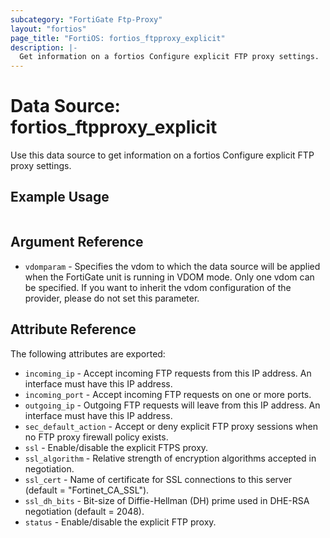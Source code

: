 ```yaml
---
subcategory: "FortiGate Ftp-Proxy"
layout: "fortios"
page_title: "FortiOS: fortios_ftpproxy_explicit"
description: |-
  Get information on a fortios Configure explicit FTP proxy settings.
---
```


# Data Source: fortios_ftpproxy_explicit
Use this data source to get information on a fortios Configure explicit FTP proxy settings.


## Example Usage

```hcl

```

## Argument Reference

* `vdomparam` - Specifies the vdom to which the data source will be applied when the FortiGate unit is running in VDOM mode. Only one vdom can be specified. If you want to inherit the vdom configuration of the provider, please do not set this parameter.

## Attribute Reference

The following attributes are exported:

* `incoming_ip` - Accept incoming FTP requests from this IP address. An interface must have this IP address.
* `incoming_port` - Accept incoming FTP requests on one or more ports.
* `outgoing_ip` - Outgoing FTP requests will leave from this IP address. An interface must have this IP address.
* `sec_default_action` - Accept or deny explicit FTP proxy sessions when no FTP proxy firewall policy exists.
* `ssl` - Enable/disable the explicit FTPS proxy.
* `ssl_algorithm` - Relative strength of encryption algorithms accepted in negotiation.
* `ssl_cert` - Name of certificate for SSL connections to this server (default = "Fortinet_CA_SSL").
* `ssl_dh_bits` - Bit-size of Diffie-Hellman (DH) prime used in DHE-RSA negotiation (default = 2048).
* `status` - Enable/disable the explicit FTP proxy.
